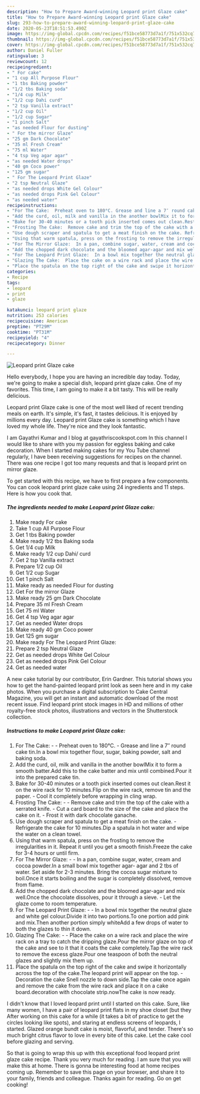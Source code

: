 ```yaml
---
description: "How to Prepare Award-winning Leopard print Glaze cake"
title: "How to Prepare Award-winning Leopard print Glaze cake"
slug: 293-how-to-prepare-award-winning-leopard-print-glaze-cake
date: 2020-05-23T18:51:53.490Z
image: https://img-global.cpcdn.com/recipes/f51bce58773d7a1f/751x532cq70/leopard-print-glaze-cake-recipe-main-photo.jpg
thumbnail: https://img-global.cpcdn.com/recipes/f51bce58773d7a1f/751x532cq70/leopard-print-glaze-cake-recipe-main-photo.jpg
cover: https://img-global.cpcdn.com/recipes/f51bce58773d7a1f/751x532cq70/leopard-print-glaze-cake-recipe-main-photo.jpg
author: Daniel Fuller
ratingvalue: 3
reviewcount: 12
recipeingredient:
- " For cake"
- "1 cup All Purpose Flour"
- "1 tbs Baking powder"
- "1/2 tbs Baking soda"
- "1/4 cup Milk"
- "1/2 cup Dahi curd"
- "2 tsp Vanilla extract"
- "1/2 cup Oil"
- "1/2 cup Sugar"
- "1 pinch Salt"
- "as needed Flour for dusting"
- " For the mirror Glaze"
- "25 gm Dark Chocolate"
- "35 ml Fresh Cream"
- "75 ml Water"
- "4 tsp Veg agar agar"
- "as needed Water drops"
- "40 gm Coco power"
- "125 gm sugar"
- " For The Leopard Print Glaze"
- "2 tsp Neutral Glaze"
- "as needed drops White Gel Colour"
- "as needed drops Pink Gel Colour"
- "as needed water"
recipeinstructions:
- "For The Cake:  Preheat oven to 180°C. Grease and line a 7″ round cake tin.In a bowl mix together flour, sugar, baking powder, salt and baking soda."
- "Add the curd, oil, milk and vanilla in the another bowlMix it to form a smooth batter.Add this to the cake batter and mix until combined.Pour it into the prepared cake tin."
- "Bake for 30-40 minutes or a tooth pick inserted comes out clean.Rest it on the wire rack for 10 minutes.Flip on the wire rack, remove tin and the paper. Cool it completely before wrapping in cling wrap."
- "Frosting The Cake:  Remove cake and trim the top of the cake with a serrated knife. Cut a card board to the size of the cake and place the cake on it. Frost it with dark chocolate ganache."
- "Use dough scraper and spatula to get a meat finish on the cake. Refrigerate the cake for 10 minutes.Dip a spatula in hot water and wipe the water on a clean towel."
- "Using that warm spatula, press on the frosting to remove the irregularities in it. Repeat it until you get a smooth finish.Freeze the cake for 3-4 hours or until firm."
- "For The Mirror Glaze:  In a pan, combine sugar, water, cream and cocoa powder.In a small bowl mix together agar- agar and 2 tbs of water. Set aside for 2-3 minutes. Bring the cocoa sugar mixture to boil.Once it starts boiling and the sugar is completely dissolved, remove from flame."
- "Add the chopped dark chocolate and the bloomed agar-agar and mix well.Once the chocolate dissolves, pour it through a sieve. Let the glaze come to room temperature."
- "For The Leopard Print Glaze:  In a bowl mix together the neutral glaze and white gel colour.Divide it into two portions.To one portion add pink and mix.Then another portion simply whiteAdd a few drops of water to both the glazes to thin it down."
- "Glazing The Cake:  Place the cake on a wire rack and place the wire rack on a tray to catch the dripping glaze.Pour the mirror glaze on top of the cake and see to it that it coats the cake completely.Tap the wire rack to remove the excess glaze.Pour one teaspoon of both the neutral glazes and slightly mix them up."
- "Place the spatula on the top right of the cake and swipe it horizontally across the top of the cake.The leopard print will appear on the top. Decoration the cake Snell nozzle to down side.Tap the cake once again and remove the cake from the wire rack and place it on a cake board.decoration with chocolate strip.nowThe cake is now ready."
categories:
- Recipe
tags:
- leopard
- print
- glaze

katakunci: leopard print glaze 
nutrition: 253 calories
recipecuisine: American
preptime: "PT29M"
cooktime: "PT31M"
recipeyield: "4"
recipecategory: Dinner

---
```



![Leopard print Glaze cake](https://img-global.cpcdn.com/recipes/f51bce58773d7a1f/751x532cq70/leopard-print-glaze-cake-recipe-main-photo.jpg)

Hello everybody, I hope you are having an incredible day today. Today, we're going to make a special dish, leopard print glaze cake. One of my favorites. This time, I am going to make it a bit tasty. This will be really delicious.

Leopard print Glaze cake is one of the most well liked of recent trending meals on earth. It's simple, it's fast, it tastes delicious. It is enjoyed by millions every day. Leopard print Glaze cake is something which I have loved my whole life. They're nice and they look fantastic.

I am Gayathri Kumar and I blog at gayathriscookspot.com In this channel I would like to share with you my passion for eggless baking and cake decoration. When I started making cakes for my You Tube channel regularly, I have been receiving suggestions for recipes on the channel. There was one recipe I got too many requests and that is leopard print on mirror glaze.


To get started with this recipe, we have to first prepare a few components. You can cook leopard print glaze cake using 24 ingredients and 11 steps. Here is how you cook that.

<!--inarticleads1-->

##### The ingredients needed to make Leopard print Glaze cake:

1. Make ready  For cake
1. Take 1 cup All Purpose Flour
1. Get 1 tbs Baking powder
1. Make ready 1/2 tbs Baking soda
1. Get 1/4 cup Milk
1. Make ready 1/2 cup Dahi/ curd
1. Get 2 tsp Vanilla extract
1. Prepare 1/2 cup Oil
1. Get 1/2 cup Sugar
1. Get 1 pinch Salt
1. Make ready as needed Flour for dusting
1. Get  For the mirror Glaze
1. Make ready 25 gm Dark Chocolate
1. Prepare 35 ml Fresh Cream
1. Get 75 ml Water
1. Get 4 tsp Veg agar agar
1. Get as needed Water drops
1. Make ready 40 gm Coco power
1. Get 125 gm sugar
1. Make ready  For The Leopard Print Glaze:
1. Prepare 2 tsp Neutral Glaze
1. Get as needed drops White Gel Colour
1. Get as needed drops Pink Gel Colour
1. Get as needed water


A new cake tutorial by our contributor, Erin Gardner. This tutorial shows you how to get the hand-painted leopard print look as seen here and in my cake photos. When you purchase a digital subscription to Cake Central Magazine, you will get an instant and automatic download of the most recent issue. Find leopard print stock images in HD and millions of other royalty-free stock photos, illustrations and vectors in the Shutterstock collection. 

<!--inarticleads2-->

##### Instructions to make Leopard print Glaze cake:

1. For The Cake: -  - Preheat oven to 180°C. - Grease and line a 7″ round cake tin.In a bowl mix together flour, sugar, baking powder, salt and baking soda.
1. Add the curd, oil, milk and vanilla in the another bowlMix it to form a smooth batter.Add this to the cake batter and mix until combined.Pour it into the prepared cake tin.
1. Bake for 30-40 minutes or a tooth pick inserted comes out clean.Rest it on the wire rack for 10 minutes.Flip on the wire rack, remove tin and the paper. - Cool it completely before wrapping in cling wrap.
1. Frosting The Cake: -  - Remove cake and trim the top of the cake with a serrated knife. - Cut a card board to the size of the cake and place the cake on it. - Frost it with dark chocolate ganache.
1. Use dough scraper and spatula to get a meat finish on the cake. - Refrigerate the cake for 10 minutes.Dip a spatula in hot water and wipe the water on a clean towel.
1. Using that warm spatula, press on the frosting to remove the irregularities in it. Repeat it until you get a smooth finish.Freeze the cake for 3-4 hours or until firm.
1. For The Mirror Glaze: -  - In a pan, combine sugar, water, cream and cocoa powder.In a small bowl mix together agar- agar and 2 tbs of water. Set aside for 2-3 minutes. Bring the cocoa sugar mixture to boil.Once it starts boiling and the sugar is completely dissolved, remove from flame.
1. Add the chopped dark chocolate and the bloomed agar-agar and mix well.Once the chocolate dissolves, pour it through a sieve. - Let the glaze come to room temperature.
1. For The Leopard Print Glaze: -  - In a bowl mix together the neutral glaze and white gel colour.Divide it into two portions.To one portion add pink and mix.Then another portion simply whiteAdd a few drops of water to both the glazes to thin it down.
1. Glazing The Cake: -  - Place the cake on a wire rack and place the wire rack on a tray to catch the dripping glaze.Pour the mirror glaze on top of the cake and see to it that it coats the cake completely.Tap the wire rack to remove the excess glaze.Pour one teaspoon of both the neutral glazes and slightly mix them up.
1. Place the spatula on the top right of the cake and swipe it horizontally across the top of the cake.The leopard print will appear on the top. - Decoration the cake Snell nozzle to down side.Tap the cake once again and remove the cake from the wire rack and place it on a cake board.decoration with chocolate strip.nowThe cake is now ready.


I didn&#39;t know that I loved leopard print until I started on this cake. Sure, like many women, I have a pair of leopard print flats in my shoe closet (but they After working on this cake for a while (it takes a bit of practice to get the circles looking like spots), and staring at endless screens of leopards, I started. Glazed orange bundt cake is moist, flavorful, and tender. There&#39;s so much bright citrus flavor to love in every bite of this cake. Let the cake cool before glazing and serving. 

So that is going to wrap this up with this exceptional food leopard print glaze cake recipe. Thank you very much for reading. I am sure that you will make this at home. There is gonna be interesting food at home recipes coming up. Remember to save this page on your browser, and share it to your family, friends and colleague. Thanks again for reading. Go on get cooking!
